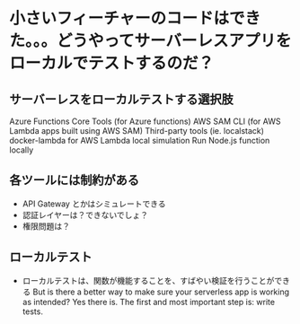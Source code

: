 # 小さいフィーチャーのコードはできた。。。どうやってサーバーレスアプリをローカルでテストするのだ？

## サーバーレスをローカルテストする選択肢
Azure Functions Core Tools (for Azure functions)
AWS SAM CLI (for AWS Lambda apps built using AWS SAM)
Third-party tools (ie. localstack)
docker-lambda for AWS Lambda local simulation
Run Node.js function locally


## 各ツールには制約がある
* API Gateway とかはシミュレートできる
* 認証レイヤーは？できないでしょ？
* 権限問題は？

## ローカルテスト
* ローカルテストは、関数が機能することを、すばやい検証を行うことができる
But is there a better way to make sure your serverless app is working as intended?
Yes there is. The first and most important step is: write tests.
